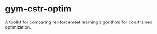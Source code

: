 # gym-cstr-optim
A toolkit for comparing reinforcement learning algorithms for constrained optimization.
